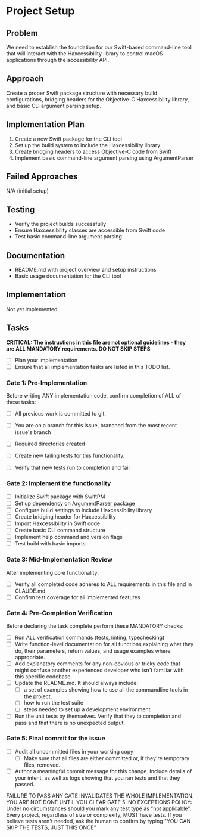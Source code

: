 # Project Setup

## Problem
We need to establish the foundation for our Swift-based command-line tool that will interact with the Haxcessibility library to control macOS applications through the accessibility API.

## Approach
Create a proper Swift package structure with necessary build configurations, bridging headers for the Objective-C Haxcessibility library, and basic CLI argument parsing setup.

## Implementation Plan
1. Create a new Swift package for the CLI tool
2. Set up the build system to include the Haxcessibility library
3. Create bridging headers to access Objective-C code from Swift
4. Implement basic command-line argument parsing using ArgumentParser

## Failed Approaches
N/A (initial setup)

## Testing
- Verify the project builds successfully
- Ensure Haxcessibility classes are accessible from Swift code
- Test basic command-line argument parsing

## Documentation
- README.md with project overview and setup instructions
- Basic usage documentation for the CLI tool

## Implementation
Not yet implemented

## Tasks
**CRITICAL: The instructions in this file are not optional guidelines - they are ALL MANDATORY requirements. DO NOT SKIP STEPS**

- [ ] Plan your implementation
- [ ] Ensure that all implementation tasks are listed in this TODO list. 

### Gate 1: Pre-Implementation 

Before writing ANY implementation code, confirm completion of ALL of these tasks:
- [ ] All previous work is committed to git.
- [ ] You are on a branch for this issue, branched from the most recent issue's branch
- [ ] Required directories created
- [ ] Create new failing tests for this functionality.
- [ ] Verify that new tests run to completion and fail


### Gate 2: Implement the functionality

- [ ] Initialize Swift package with SwiftPM
- [ ] Set up dependency on ArgumentParser package
- [ ] Configure build settings to include Haxcessibility library
- [ ] Create bridging header for Haxcessibility
- [ ] Import Haxcessibility in Swift code
- [ ] Create basic CLI command structure
- [ ] Implement help command and version flags
- [ ] Test build with basic imports

### Gate 3: Mid-Implementation Review 

After implementing core functionality:
- [ ] Verify all completed code adheres to ALL requirements in this file and in CLAUDE.md
- [ ] Confirm test coverage for all implemented features

### Gate 4: Pre-Completion Verification

Before declaring the task complete perform these MANDATORY checks:
- [ ] Run ALL verification commands (tests, linting, typechecking)
- [ ] Write function-level documentation for all functions explaining what they do, their parameters, return values, and usage examples where appropriate.
- [ ] Add explanatory comments for any non-obvious or tricky code that might confuse another experienced developer who isn't familiar with this specific codebase.
- [ ] Update the README.md. It should always include:
	- [ ] a set of examples showing how to use all the commandline tools in the project. 
	- [ ] how to run the test suite
	- [ ] steps needed to set up a development environment
- [ ] Run the unit tests by themselves. Verify that they to completion and pass and that there is no unexpected output

### Gate 5: Final commit for the issue 
- [ ] Audit all uncommitted files in your working copy
	- [ ] Make sure that all files are either committed or, if they're temporary files, removed.
- [ ] Author a meaningful commit message for this change. Include details of your intent, as well as logs showing that you ran tests and that they passed.

FAILURE TO PASS ANY GATE INVALIDATES THE WHOLE IMPLEMENTATION. 
YOU ARE NOT DONE UNTIL YOU CLEAR GATE 5.
NO EXCEPTIONS POLICY: Under no circumstances should you mark any test type as "not applicable". Every project, regardless of size or complexity, MUST have tests. If you believe tests aren't needed, ask the human to confirm by typing "YOU CAN SKIP THE TESTS, JUST THIS ONCE"